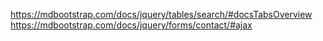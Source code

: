https://mdbootstrap.com/docs/jquery/tables/search/#docsTabsOverview
https://mdbootstrap.com/docs/jquery/forms/contact/#ajax